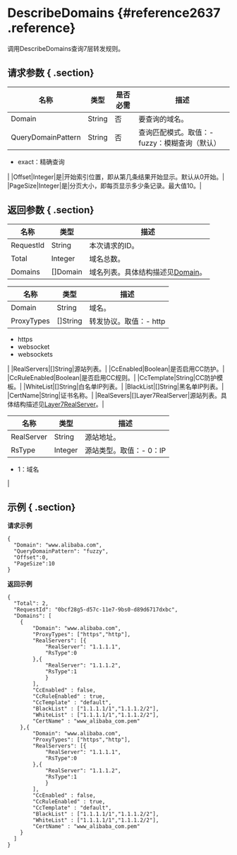 # DescribeDomains {#reference2637 .reference}

调用DescribeDomains查询7层转发规则。

## 请求参数 { .section}

|名称|类型|是否必需|描述|
|--|--|----|--|
|Domain|String|否|要查询的域名。|
|QueryDomainPattern|String|否|查询匹配模式。取值：-   fuzzy：模糊查询（默认）
-   exact：精确查询

|
|Offset|Integer|是|开始索引位置，即从第几条结果开始显示。默认从0开始。|
|PageSize|Integer|是|分页大小，即每页显示多少条记录。最大值10。|

## 返回参数 { .section}

|名称|类型|描述|
|--|--|--|
|RequestId|String|本次请求的ID。|
|Total|Integer|域名总数。|
|Domains|\[\]Domain|域名列表。具体结构描述见[Domain](#)。|

|名称|类型|描述|
|--|--|--|
|Domain|String|域名。|
|ProxyTypes|\[\]String|转发协议。取值：-   http
-   https
-   websocket
-   websockets

|
|RealServers|\[\]String|源站列表。|
|CcEnabled|Boolean|是否启用CC防护。|
|CcRuleEnabled|Boolean|是否启用CC规则。|
|CcTemplate|String|CC防护模板。|
|WhiteList|\[\]String|白名单IP列表。|
|BlackList|\[\]String|黑名单IP列表。|
|CertName|String|证书名称。|
|RealSevers|\[\]Layer7RealServer|源站列表。具体结构描述见[Layer7RealServer](#)。|

|名称|类型|描述|
|--|--|--|
|RealServer|String|源站地址。|
|RsType|Integer|源站类型。取值：-   0：IP
-   1：域名

|

## 示例 { .section}

**请求示例**

```
{
  "Domain": "www.alibaba.com",
  "QueryDomainPattern": "fuzzy",
  "Offset":0,
  "PageSize":10
}

```

**返回示例**

```
{
  "Total": 2,
  "RequestId": "0bcf28g5-d57c-11e7-9bs0-d89d6717dxbc",
  "Domains": [
  	{
		"Domain": "www.alibaba.com",
		"ProxyTypes": ["https","http"],
		"RealServers": [{
			"RealServer": "1.1.1.1",
			"RsType":0
		},{
			"RealServer": "1.1.1.2",
			"RsType":1
			}
		],
		"CcEnabled" : false,
		"CcRuleEnabled" : true,
		"CcTemplate" : "default",
		"BlackList" : ["1.1.1.1/1","1.1.1.2/2"],
		"WhiteList" : ["1.1.1.1/1","1.1.1.2/2"],
		"CertName" : "www_alibaba_com.pem"
	},{
		"Domain": "www.alibaba.com",
		"ProxyTypes": ["https","http"],
		"RealServers": [{
			"RealServer": "1.1.1.1",
			"RsType":0
		},{
			"RealServer": "1.1.1.2",
			"RsType":1
			}
		],
		"CcEnabled" : false,
		"CcRuleEnabled" : true,
		"CcTemplate" : "default",
		"BlackList" : ["1.1.1.1/1","1.1.1.2/2"],
		"WhiteList" : ["1.1.1.1/1","1.1.1.2/2"],
		"CertName" : "www_alibaba_com.pem"
	}
  ]
}

```

